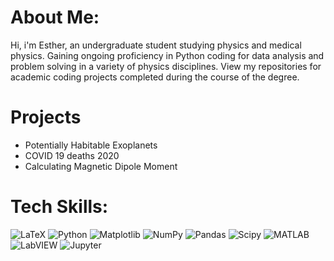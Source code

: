 # About Me:
Hi, i'm Esther, an undergraduate student studying physics and medical physics. Gaining ongoing proficiency in Python coding for data analysis and problem solving in a variety of physics disciplines. View my repositories for academic coding projects completed during the course of the degree.

# Projects 
- Potentially Habitable Exoplanets 
- COVID 19 deaths 2020
- Calculating Magnetic Dipole Moment

# Tech Skills:
![LaTeX](https://img.shields.io/badge/latex-%23008080.svg?style=for-the-badge&logo=latex&logoColor=white) ![Python](https://img.shields.io/badge/python-3670A0?style=for-the-badge&logo=python&logoColor=ffdd54) ![Matplotlib](https://img.shields.io/badge/Matplotlib-%23ffffff.svg?style=for-the-badge&logo=Matplotlib&logoColor=black) ![NumPy](https://img.shields.io/badge/numpy-%23013243.svg?style=for-the-badge&logo=numpy&logoColor=white) ![Pandas](https://img.shields.io/badge/pandas-%23150458.svg?style=for-the-badge&logo=pandas&logoColor=white) ![Scipy](https://img.shields.io/badge/SciPy-%230C55A5.svg?style=for-the-badge&logo=scipy&logoColor=%white) ![MATLAB](https://img.shields.io/badge/MATLAB-0076A8?style=for-the-badge&logo=Mathworks&logoColor=white) ![LabVIEW](https://img.shields.io/badge/LabVIEW-FFDB00?style=for-the-badge&logoColor=black) ![Jupyter](https://img.shields.io/badge/Jupyter-F37626?style=for-the-badge&logo=Jupyter&logoColor=white)




<!-- Proudly created with GPRM ( https://gprm.itsvg.in ) -->

